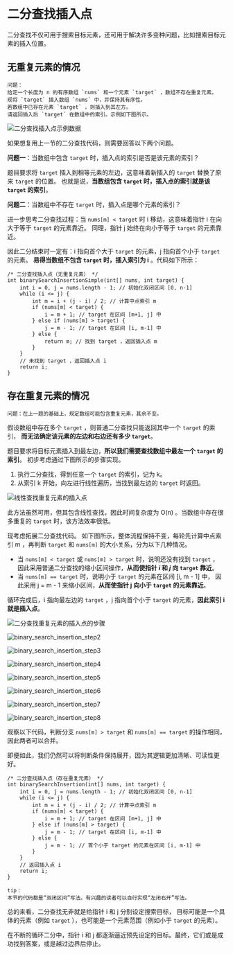 # 二分查找插入点

二分查找不仅可用于搜索目标元素，还可用于解决许多变种问题，比如搜索目标元素的插入位置。

## 无重复元素的情况

```text
问题：
给定一个长度为 n 的有序数组 `nums` 和一个元素 `target` ，数组不存在重复元素。
现将 `target` 插入数组 `nums` 中，并保持其有序性。
若数组中已存在元素 `target` ，则插入到其左方。
请返回插入后 `target` 在数组中的索引。示例如下图所示。
```

![二分查找插入点示例数据](img/10/02/binary_search_insertion_example.png)

如果想复用上一节的二分查找代码，则需要回答以下两个问题。

**问题一**：当数组中包含 `target` 时，插入点的索引是否是该元素的索引？

题目要求将 `target` 插入到相等元素的左边，这意味着新插入的 `target` 替换了原来 `target` 的位置。
也就是说，**当数组包含 `target` 时，插入点的索引就是该 `target` 的索引**。

**问题二**：当数组中不存在 `target` 时，插入点是哪个元素的索引？

进一步思考二分查找过程：当 `nums[m] < target` 时 i 移动，这意味着指针 i 在向大于等于 `target` 的元素靠近。
同理，指针 j 始终在向小于等于 `target` 的元素靠近。

因此二分结束时一定有：i 指向首个大于 `target` 的元素，j 指向首个小于 `target` 的元素。
**易得当数组不包含 `target` 时，插入索引为 i** 。代码如下所示：

```text
/* 二分查找插入点（无重复元素） */
int binarySearchInsertionSimple(int[] nums, int target) {
    int i = 0, j = nums.length - 1; // 初始化双闭区间 [0, n-1]
    while (i <= j) {
        int m = i + (j - i) / 2; // 计算中点索引 m
        if (nums[m] < target) {
            i = m + 1; // target 在区间 [m+1, j] 中
        } else if (nums[m] > target) {
            j = m - 1; // target 在区间 [i, m-1] 中
        } else {
            return m; // 找到 target ，返回插入点 m
        }
    }
    // 未找到 target ，返回插入点 i
    return i;
}
```

## 存在重复元素的情况

```text
问题：在上一题的基础上，规定数组可能包含重复元素，其余不变。
```

假设数组中存在多个 `target` ，则普通二分查找只能返回其中一个 `target` 的索引，
**而无法确定该元素的左边和右边还有多少 `target`**。

题目要求将目标元素插入到最左边，**所以我们需要查找数组中最左一个 `target` 的索引**。
初步考虑通过下图所示的步骤实现。

1. 执行二分查找，得到任意一个 `target` 的索引，记为 k。
2. 从索引 k 开始，向左进行线性遍历，当找到最左边的 `target` 时返回。

![线性查找重复元素的插入点](img/10/02/binary_search_insertion_naive.png)

此方法虽然可用，但其包含线性查找，因此时间复杂度为 O(n) 。当数组中存在很多重复的 `target` 时，该方法效率很低。

现考虑拓展二分查找代码。
如下图所示，整体流程保持不变，每轮先计算中点索引 m ，再判断 `target` 和 `nums[m]` 的大小关系，分为以下几种情况。

- 当 `nums[m] < target` 或 `nums[m] > target` 时，说明还没有找到 `target` ，
  因此采用普通二分查找的缩小区间操作，**从而使指针 $i$ 和 $j$ 向 `target` 靠近**。
- 当 `nums[m] == target` 时，说明小于 `target` 的元素在区间 [i, m - 1] 中，
  因此采用 j = m - 1 来缩小区间，**从而使指针 j 向小于 `target` 的元素靠近**。

循环完成后，i 指向最左边的 `target` ，j 指向首个小于 `target` 的元素，**因此索引 i 就是插入点**。

![二分查找重复元素的插入点的步骤](img/10/02/binary_search_insertion_step1.png)

![binary_search_insertion_step2](img/10/02/binary_search_insertion_step2.png)

![binary_search_insertion_step3](img/10/02/binary_search_insertion_step3.png)

![binary_search_insertion_step4](img/10/02/binary_search_insertion_step4.png)

![binary_search_insertion_step5](img/10/02/binary_search_insertion_step5.png)

![binary_search_insertion_step6](img/10/02/binary_search_insertion_step6.png)

![binary_search_insertion_step7](img/10/02/binary_search_insertion_step7.png)

![binary_search_insertion_step8](img/10/02/binary_search_insertion_step8.png)

观察以下代码，判断分支 `nums[m] > target` 和 `nums[m] == target` 的操作相同，因此两者可以合并。

即便如此，我们仍然可以将判断条件保持展开，因为其逻辑更加清晰、可读性更好。

```text
/* 二分查找插入点（存在重复元素） */
int binarySearchInsertion(int[] nums, int target) {
    int i = 0, j = nums.length - 1; // 初始化双闭区间 [0, n-1]
    while (i <= j) {
        int m = i + (j - i) / 2; // 计算中点索引 m
        if (nums[m] < target) {
            i = m + 1; // target 在区间 [m+1, j] 中
        } else if (nums[m] > target) {
            j = m - 1; // target 在区间 [i, m-1] 中
        } else {
            j = m - 1; // 首个小于 target 的元素在区间 [i, m-1] 中
        }
    }
    // 返回插入点 i
    return i;
}
```

```text
tip：
本节的代码都是“双闭区间”写法。有兴趣的读者可以自行实现“左闭右开”写法。
```

总的来看，二分查找无非就是给指针 i 和 j 分别设定搜索目标，
目标可能是一个具体的元素（例如 `target` ），也可能是一个元素范围（例如小于 `target` 的元素）。

在不断的循环二分中，指针 i 和 j 都逐渐逼近预先设定的目标。最终，它们或是成功找到答案，或是越过边界后停止。